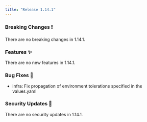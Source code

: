 ```yaml
---
title: "Release 1.14.1"
---
```


### Breaking Changes ❗

There are no breaking changes in 1.14.1.

### Features ✨

There are no new features in 1.14.1.

### Bug Fixes 🐛

- infra: Fix propagation of environment tolerations specified in the values.yaml

### Security Updates 🔐

There are no security updates in 1.14.1.
